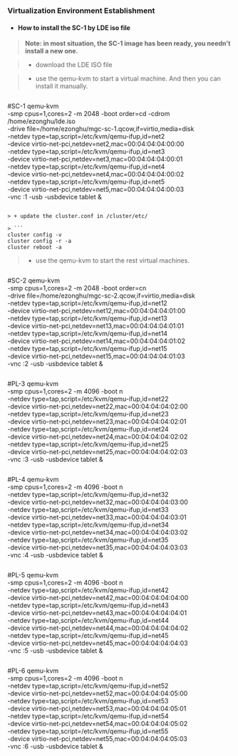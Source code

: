 ### Virtualization Environment Establishment


+ #### How to install the SC-1 by LDE iso file

> **Note: in most situation, the SC-1 image has been ready, you needn't install a new one.**

> + download the LDE ISO file

> + use the qemu-kvm to start a virtual machine. And then you can install it manually.

>> ```
#SC-1
qemu-kvm \
-smp cpus=1,cores=2 -m 2048 -boot order=cd  -cdrom /home/ezonghu/lde.iso \
-drive file=/home/ezonghu/mgc-sc-1.qcow,if=virtio,media=disk \
-netdev type=tap,script=/etc/kvm/qemu-ifup,id=net2 \
-device virtio-net-pci,netdev=net2,mac=00:04:04:04:00:00 \
-netdev type=tap,script=/etc/kvm/qemu-ifup,id=net3 \
-device virtio-net-pci,netdev=net3,mac=00:04:04:04:00:01 \
-netdev type=tap,script=/etc/kvm/qemu-ifup,id=net4 \
-device virtio-net-pci,netdev=net4,mac=00:04:04:04:00:02 \
-netdev type=tap,script=/etc/kvm/qemu-ifup,id=net5 \
-device virtio-net-pci,netdev=net5,mac=00:04:04:04:00:03 \
-vnc :1 -usb -usbdevice tablet &
```

> + update the cluster.conf in /cluster/etc/

> ```
cluster config -v
cluster config -r -a
cluster reboot -a
```

> + use the qemu-kvm to start the rest virtual machines.

>> ```
#SC-2
qemu-kvm \
-smp cpus=1,cores=2 -m 2048 -boot order=cn  \
-drive file=/home/ezonghu/mgc-sc-2.qcow,if=virtio,media=disk \
-netdev type=tap,script=/etc/kvm/qemu-ifup,id=net12 \
-device virtio-net-pci,netdev=net12,mac=00:04:04:04:01:00 \
-netdev type=tap,script=/etc/kvm/qemu-ifup,id=net13 \
-device virtio-net-pci,netdev=net13,mac=00:04:04:04:01:01 \
-netdev type=tap,script=/etc/kvm/qemu-ifup,id=net14 \
-device virtio-net-pci,netdev=net14,mac=00:04:04:04:01:02 \
-netdev type=tap,script=/etc/kvm/qemu-ifup,id=net15 \
-device virtio-net-pci,netdev=net15,mac=00:04:04:04:01:03 \
-vnc :2 -usb -usbdevice tablet &
```
```
#PL-3
qemu-kvm \
-smp cpus=1,cores=2 -m 4096 -boot n  \
-netdev type=tap,script=/etc/kvm/qemu-ifup,id=net22 \
-device virtio-net-pci,netdev=net22,mac=00:04:04:04:02:00 \
-netdev type=tap,script=/etc/kvm/qemu-ifup,id=net23 \
-device virtio-net-pci,netdev=net23,mac=00:04:04:04:02:01 \
-netdev type=tap,script=/etc/kvm/qemu-ifup,id=net24 \
-device virtio-net-pci,netdev=net24,mac=00:04:04:04:02:02 \
-netdev type=tap,script=/etc/kvm/qemu-ifup,id=net25 \
-device virtio-net-pci,netdev=net25,mac=00:04:04:04:02:03 \
-vnc :3 -usb -usbdevice tablet &
```
```
#PL-4
qemu-kvm \
-smp cpus=1,cores=2 -m 4096 -boot n  \
-netdev type=tap,script=/etc/kvm/qemu-ifup,id=net32 \
-device virtio-net-pci,netdev=net32,mac=00:04:04:04:03:00 \
-netdev type=tap,script=/etc/kvm/qemu-ifup,id=net33 \
-device virtio-net-pci,netdev=net33,mac=00:04:04:04:03:01 \
-netdev type=tap,script=/etc/kvm/qemu-ifup,id=net34 \
-device virtio-net-pci,netdev=net34,mac=00:04:04:04:03:02 \
-netdev type=tap,script=/etc/kvm/qemu-ifup,id=net35 \
-device virtio-net-pci,netdev=net35,mac=00:04:04:04:03:03 \
-vnc :4 -usb -usbdevice tablet &
```
```
#PL-5
qemu-kvm \
-smp cpus=1,cores=2 -m 4096 -boot n  \
-netdev type=tap,script=/etc/kvm/qemu-ifup,id=net42 \
-device virtio-net-pci,netdev=net42,mac=00:04:04:04:04:00 \
-netdev type=tap,script=/etc/kvm/qemu-ifup,id=net43 \
-device virtio-net-pci,netdev=net43,mac=00:04:04:04:04:01 \
-netdev type=tap,script=/etc/kvm/qemu-ifup,id=net44 \
-device virtio-net-pci,netdev=net44,mac=00:04:04:04:04:02 \
-netdev type=tap,script=/etc/kvm/qemu-ifup,id=net45 \
-device virtio-net-pci,netdev=net45,mac=00:04:04:04:04:03 \
-vnc :5 -usb -usbdevice tablet &
```
```
#PL-6
qemu-kvm \
-smp cpus=1,cores=2 -m 4096 -boot n  \
-netdev type=tap,script=/etc/kvm/qemu-ifup,id=net52 \
-device virtio-net-pci,netdev=net52,mac=00:04:04:04:05:00 \
-netdev type=tap,script=/etc/kvm/qemu-ifup,id=net53 \
-device virtio-net-pci,netdev=net53,mac=00:04:04:04:05:01 \
-netdev type=tap,script=/etc/kvm/qemu-ifup,id=net54 \
-device virtio-net-pci,netdev=net54,mac=00:04:04:04:05:02 \
-netdev type=tap,script=/etc/kvm/qemu-ifup,id=net55 \
-device virtio-net-pci,netdev=net55,mac=00:04:04:04:05:03 \
-vnc :6 -usb -usbdevice tablet &
```

